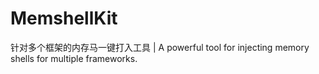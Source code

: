# MemshellKit
针对多个框架的内存马一键打入工具 | A powerful tool for injecting memory shells for multiple frameworks.
